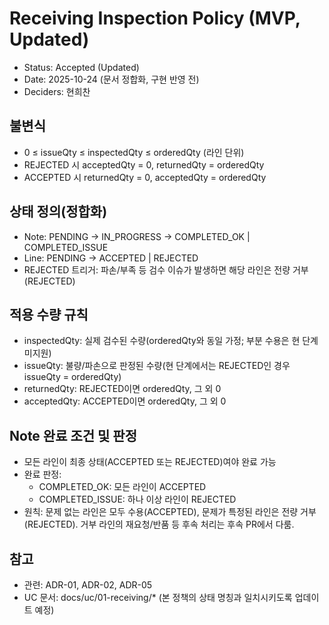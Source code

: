 # Receiving Inspection Policy (MVP, Updated)

- Status: Accepted (Updated)
- Date: 2025-10-24 (문서 정합화, 구현 반영 전)
- Deciders: 현희찬

## 불변식

- 0 ≤ issueQty ≤ inspectedQty ≤ orderedQty (라인 단위)
- REJECTED 시 acceptedQty = 0, returnedQty = orderedQty
- ACCEPTED 시 returnedQty = 0, acceptedQty = orderedQty

## 상태 정의(정합화)

- Note: PENDING → IN_PROGRESS → COMPLETED_OK | COMPLETED_ISSUE
- Line: PENDING → ACCEPTED | REJECTED
- REJECTED 트리거: 파손/부족 등 검수 이슈가 발생하면 해당 라인은 전량 거부(REJECTED)

## 적용 수량 규칙

- inspectedQty: 실제 검수된 수량(orderedQty와 동일 가정; 부분 수용은 현 단계 미지원)
- issueQty: 불량/파손으로 판정된 수량(현 단계에서는 REJECTED인 경우 issueQty = orderedQty)
- returnedQty: REJECTED이면 orderedQty, 그 외 0
- acceptedQty: ACCEPTED이면 orderedQty, 그 외 0

## Note 완료 조건 및 판정

- 모든 라인이 최종 상태(ACCEPTED 또는 REJECTED)여야 완료 가능
- 완료 판정:
  - COMPLETED_OK: 모든 라인이 ACCEPTED
  - COMPLETED_ISSUE: 하나 이상 라인이 REJECTED
- 원칙: 문제 없는 라인은 모두 수용(ACCEPTED), 문제가 특정된 라인은 전량 거부(REJECTED). 거부 라인의 재요청/반품 등 후속 처리는 후속 PR에서 다룸.

## 참고

- 관련: ADR-01, ADR-02, ADR-05
- UC 문서: docs/uc/01-receiving/* (본 정책의 상태 명칭과 일치시키도록 업데이트 예정)
